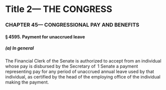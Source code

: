
# Title 2— THE CONGRESS
### CHAPTER 45— CONGRESSIONAL PAY AND BENEFITS
#### § 4595. Payment for unaccrued leave
##### (a) In general

The Financial Clerk of the Senate is authorized to accept from an individual whose pay is disbursed by the Secretary of  1 Senate a payment representing pay for any period of unaccrued annual leave used by that individual, as certified by the head of the employing office of the individual making the payment.
